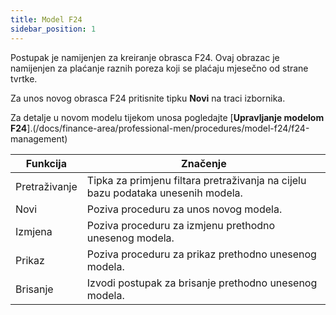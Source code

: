 ```yaml
---
title: Model F24
sidebar_position: 1
---
```


Postupak je namijenjen za kreiranje obrasca F24. Ovaj obrazac je namijenjen za plaćanje raznih poreza koji se plaćaju mjesečno od strane tvrtke.

Za unos novog obrasca F24 pritisnite tipku **Novi** na traci izbornika.

Za detalje u novom modelu tijekom unosa pogledajte [**Upravljanje modelom F24**].(/docs/finance-area/professional-men/procedures/model-f24/f24-management)



| Funkcija | Značenje |
| --- | --- |
| Pretraživanje | Tipka za primjenu filtara pretraživanja na cijelu bazu podataka unesenih modela. |
| Novi | Poziva proceduru za unos novog modela. |
| Izmjena | Poziva proceduru za izmjenu prethodno unesenog modela. |
| Prikaz  | Poziva proceduru za prikaz prethodno unesenog modela. |
| Brisanje | Izvodi postupak za brisanje prethodno unesenog modela. |






